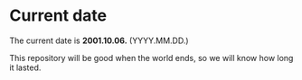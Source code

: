# Current date

The current date is **2001.10.06.** (YYYY.MM.DD.)

This repository will be good when the world ends, so we will know how long it lasted.